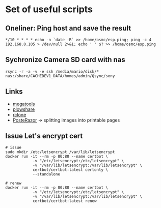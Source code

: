 # Set of useful scripts


## Oneliner: Ping host and save the result 

    */10 * * * * echo -n `date -R` >> /home/osmc/esp.ping; ping -c 4 192.168.0.105 > /dev/null 2>&1; echo ' ' $? >> /home/osmc/esp.ping


## Sychronize Camera SD card with nas

    rsync -r -a -v -e ssh /media/mario/disk/* nas:/share/CACHEDEV1_DATA/homes/admin/Qsync/sony

## Links

 * [megatools](https://megous.com/git/megatools)
 * [plowshare](https://github.com/mcrapet/plowshare)
 * [rclone](https://github.com/rclone/rclone)
 * [PosteRazor](https://posterazor.sourceforge.io/) -> splitting images into printable pages

## Issue Let's encrypt cert

    # issue
    sudo mkdir /etc/letsencrypt /var/lib/letsencrypt
    docker run -it --rm -p 80:80 --name certbot \
                -v "/etc/letsencrypt:/etc/letsencrypt" \
                -v "/var/lib/letsencrypt:/var/lib/letsencrypt" \
                certbot/certbot:latest certonly \
                --standalone

    # renew
    docker run -it --rm -p 80:80 --name certbot \
                -v "/etc/letsencrypt:/etc/letsencrypt" \
                -v "/var/lib/letsencrypt:/var/lib/letsencrypt" \
                certbot/certbot:latest renew

